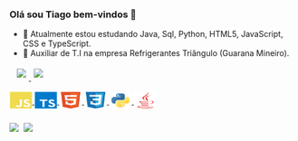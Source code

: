 ### Olá sou Tiago bem-vindos 👋

- 🌱 Atualmente estou estudando Java, Sql, Python, HTML5, JavaScript, CSS e TypeScript.
- 🤔 Auxiliar de T.I na empresa Refrigerantes Triângulo (Guarana Mineiro).

<div>
  <a href="https://github.com/TiagoCarvalhoRodrigues">
    
  <img height="180em" style="padding-bottom: 5px;padding-top: 5px;padding-right: 5px;padding-left: 13px;" src="https://github-readme-stats.vercel.app/api?username=TiagoCarvalhoRodrigues&show_icons=true&theme=dark&include_all_commits=true&count_private=true"/>
    
  <img height="180em" style="padding-bottom: 5px;padding-top: 5px;padding-right: 5px;padding-left: 5px;" src="https://github-readme-stats.vercel.app/api/top-langs/?username=TiagoCarvalhoRodrigues&layout=compact&langs_count=7&theme=dark"/>
</div>

<div style="display: inline_block"><br>
  <img style="padding-bottom: 5px" align="center" alt="Js" height="30" width="40" src="https://raw.githubusercontent.com/devicons/devicon/master/icons/javascript/javascript-plain.svg">
  <img style="padding-bottom: 5px" align="center" alt="Ts" height="30" width="40" src="https://raw.githubusercontent.com/devicons/devicon/master/icons/typescript/typescript-plain.svg">
  <img style="padding-bottom: 5px" align="center" alt="HTML" height="30" width="40" src="https://raw.githubusercontent.com/devicons/devicon/master/icons/html5/html5-original.svg">
  <img style="padding-bottom: 5px" align="center" alt="CSS" height="30" width="40" src="https://raw.githubusercontent.com/devicons/devicon/master/icons/css3/css3-original.svg">
  <img style="padding-bottom: 5px" align="center" alt="Python" height="30" width="40" src="https://raw.githubusercontent.com/devicons/devicon/master/icons/python/python-original.svg">
  <img style="padding-bottom: 5px" align="center" alt="Java" height="30" width="40" src="https://raw.githubusercontent.com/devicons/devicon/master/icons/java/java-plain.svg">
</div>
  
<div> 
  <a href = "mailto:tcr_2015@outlook.com"><img style="padding-right: 5px;padding-top: 20px;" src="https://img.shields.io/badge/-Outlook-%23333?style=for-the-badge&logo=outlook&logoColor=white" target="_blank"></a>
  <a href = "https://www.linkedin.com/in/tiago-carvalho-rodrigues-407309249/" target="_blank"><img src="https://img.shields.io/badge/-LinkedIn-%230077B5?style=for-the-badge&logo=linkedin&logoColor=white" target="_blank"></a> 
</div>
